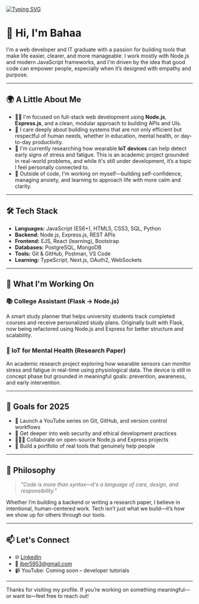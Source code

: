 [![Typing SVG](https://readme-typing-svg.demolab.com?font=Times&size=50&duration=3000&pause=100&color=FFFFFF&background=78CFBAE6&center=true&vCenter=true&width=500&height=100&lines=Bahaa+Jber;Full+Stack+Developer)](https://git.io/typing-svg)

# 👋 Hi, I'm Bahaa

I'm a web developer and IT graduate with a passion for building tools that make life easier, clearer, and more manageable. I work mostly with Node.js and modern JavaScript frameworks, and I'm driven by the idea that good code can empower people, especially when it’s designed with empathy and purpose.

---

## 🌍 A Little About Me

- 👨‍💻 I'm focused on full-stack web development using **Node.js**, **Express.js**, and a clean, modular approach to building APIs and UIs.  
- 💬 I care deeply about building systems that are not only efficient but respectful of human needs, whether in education, mental health, or day-to-day productivity.  
- 🧠 I'm currently researching how wearable **IoT devices** can help detect early signs of stress and fatigue. This is an academic project grounded in real-world problems, and while it's still under development, it’s a topic I feel personally connected to.  
- 🌱 Outside of code, I'm working on myself—building self-confidence, managing anxiety, and learning to approach life with more calm and clarity.

---

## 🛠 Tech Stack

- **Languages:** JavaScript (ES6+), HTML5, CSS3, SQL, Python  
- **Backend:** Node.js, Express.js, REST APIs  
- **Frontend:** EJS, React (learning), Bootstrap  
- **Databases:** PostgreSQL, MongoDB  
- **Tools:** Git & GitHub, Postman, VS Code  
- **Learning:** TypeScript, Next.js, OAuth2, WebSockets  

---

## 🚀 What I'm Working On

### 📚 College Assistant (Flask → Node.js)
A smart study planner that helps university students track completed courses and receive personalized study plans. Originally built with Flask, now being refactored using Node.js and Express for better structure and scalability.

### 🧠 IoT for Mental Health (Research Paper)
An academic research project exploring how wearable sensors can monitor stress and fatigue in real-time using physiological data. The device is still in concept phase but grounded in meaningful goals: prevention, awareness, and early intervention.

---

## 🎯 Goals for 2025

- 🎥 Launch a YouTube series on Git, GitHub, and version control workflows  
- 🔐 Get deeper into web security and ethical development practices  
- 🧑‍🤝‍🧑 Collaborate on open-source Node.js and Express projects  
- 🧰 Build a portfolio of real tools that genuinely help people  

---

## 🧭 Philosophy

> _"Code is more than syntax—it's a language of care, design, and responsibility."_

Whether I’m building a backend or writing a research paper, I believe in intentional, human-centered work. Tech isn’t just what we build—it’s how we show up for others through our tools.

---

## 📫 Let's Connect

- 🌐 [LinkedIn](https://www.linkedin.com/in/bahaa-jber-619482244/)  
- 📧 jber5953@gmail.com  
- 📹 YouTube: Coming soon – developer tutorials

---

Thanks for visiting my profile. If you’re working on something meaningful—or want to—feel free to reach out!
